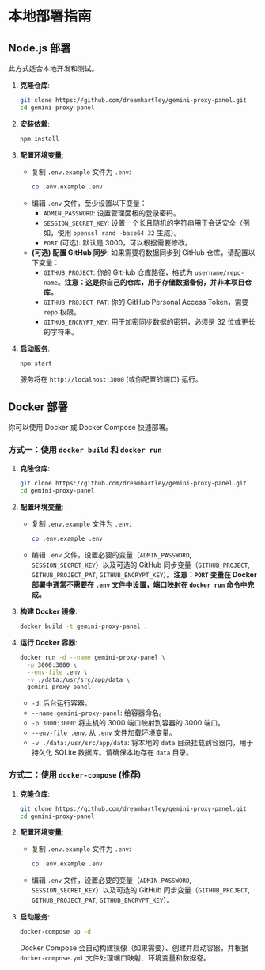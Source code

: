 # 本地部署指南

## Node.js 部署

此方式适合本地开发和测试。

1. **克隆仓库**:
     
     ```bash
     git clone https://github.com/dreamhartley/gemini-proxy-panel.git
     cd gemini-proxy-panel
     ```
2. **安装依赖**:
     
     ```bash
     npm install
     ```
3. **配置环境变量**:
     
     * 复制 `.env.example` 文件为 `.env`:
         ```bash
         cp .env.example .env
         ```
     * 编辑 `.env` 文件，至少设置以下变量：
         * `ADMIN_PASSWORD`: 设置管理面板的登录密码。
         * `SESSION_SECRET_KEY`: 设置一个长且随机的字符串用于会话安全（例如，使用 `openssl rand -base64 32` 生成）。
         * `PORT` (可选): 默认是 3000，可以根据需要修改。
     * **(可选) 配置 GitHub 同步**: 如果需要将数据同步到 GitHub 仓库，请配置以下变量：
         * `GITHUB_PROJECT`: 你的 GitHub 仓库路径，格式为 `username/repo-name`。**注意：这是你自己的仓库，用于存储数据备份，并非本项目仓库。**
         * `GITHUB_PROJECT_PAT`: 你的 GitHub Personal Access Token，需要 `repo` 权限。
         * `GITHUB_ENCRYPT_KEY`: 用于加密同步数据的密钥，必须是 32 位或更长的字符串。
4. **启动服务**:
     
     ```bash
     npm start
     ```
     
     服务将在 `http://localhost:3000` (或你配置的端口) 运行。

## Docker 部署

你可以使用 Docker 或 Docker Compose 快速部署。

### 方式一：使用 `docker build` 和 `docker run`

1. **克隆仓库**:
     
     ```bash
     git clone https://github.com/dreamhartley/gemini-proxy-panel.git
     cd gemini-proxy-panel
     ```
2. **配置环境变量**:
     
     * 复制 `.env.example` 文件为 `.env`:
         ```bash
         cp .env.example .env
         ```
     * 编辑 `.env` 文件，设置必要的变量（`ADMIN_PASSWORD`, `SESSION_SECRET_KEY`）以及可选的 GitHub 同步变量（`GITHUB_PROJECT`, `GITHUB_PROJECT_PAT`, `GITHUB_ENCRYPT_KEY`）。**注意：`PORT` 变量在 Docker 部署中通常不需要在 `.env` 文件中设置，端口映射在 `docker run` 命令中完成。**
3. **构建 Docker 镜像**:
     
     ```bash
     docker build -t gemini-proxy-panel .
     ```
4. **运行 Docker 容器**:
     
     ```bash
     docker run -d --name gemini-proxy-panel \
       -p 3000:3000 \
       --env-file .env \
       -v ./data:/usr/src/app/data \
       gemini-proxy-panel
     ```
     
     * `-d`: 后台运行容器。
     * `--name gemini-proxy-panel`: 给容器命名。
     * `-p 3000:3000`: 将主机的 3000 端口映射到容器的 3000 端口。
     * `--env-file .env`: 从 `.env` 文件加载环境变量。
     * `-v ./data:/usr/src/app/data`: 将本地的 `data` 目录挂载到容器内，用于持久化 SQLite 数据库。请确保本地存在 `data` 目录。

### 方式二：使用 `docker-compose` (推荐)

1. **克隆仓库**:
    
   ```bash
   git clone https://github.com/dreamhartley/gemini-proxy-panel.git
   cd gemini-proxy-panel
   ```
2. **配置环境变量**:
    
   * 复制 `.env.example` 文件为 `.env`:
     ```bash
     cp .env.example .env
     ```
   * 编辑 `.env` 文件，设置必要的变量（`ADMIN_PASSWORD`, `SESSION_SECRET_KEY`）以及可选的 GitHub 同步变量（`GITHUB_PROJECT`, `GITHUB_PROJECT_PAT`, `GITHUB_ENCRYPT_KEY`）。
3. **启动服务**:
    
   ```bash
   docker-compose up -d
   ```
    
   Docker Compose 会自动构建镜像（如果需要）、创建并启动容器，并根据 `docker-compose.yml` 文件处理端口映射、环境变量和数据卷。